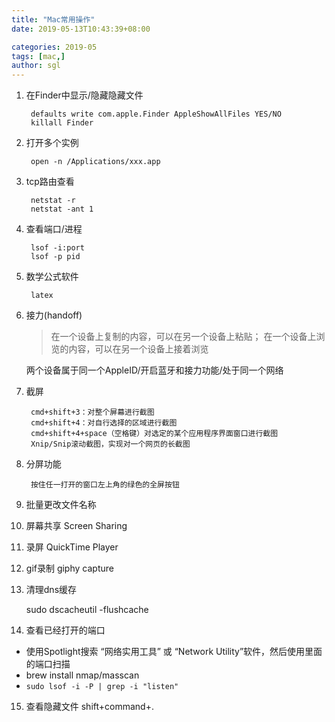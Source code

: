 ```yaml
---
title: "Mac常用操作"
date: 2019-05-13T10:43:39+08:00

categories: 2019-05
tags: [mac,]
author: sgl
---
```


1. 在Finder中显示/隐藏隐藏文件

        defaults write com.apple.Finder AppleShowAllFiles YES/NO  
        killall Finder

2. 打开多个实例
    
        open -n /Applications/xxx.app    
    
3. tcp路由查看
    
        netstat -r
        netstat -ant 1
    
4. 查看端口/进程

        lsof -i:port        
        lsof -p pid   
    
5. 数学公式软件

        latex   
    
6. 接力(handoff)  
    
    > 在一个设备上复制的内容，可以在另一个设备上粘贴；
    > 在一个设备上浏览的内容，可以在另一个设备上接着浏览
    
    两个设备属于同一个AppleID/开启蓝牙和接力功能/处于同一个网络
       
7. 截屏

        cmd+shift+3：对整个屏幕进行截图
        cmd+shift+4：对自行选择的区域进行截图
        cmd+shift+4+space（空格键）对选定的某个应用程序界面窗口进行截图
        Xnip/Snip滚动截图，实现对一个网页的长截图

8. 分屏功能
        
        按住任一打开的窗口左上角的绿色的全屏按钮

9. 批量更改文件名称
10. 屏幕共享 Screen Sharing
11. 录屏 QuickTime Player  
12. gif录制 giphy capture
13. 清理dns缓存
    
    sudo dscacheutil -flushcache
    
14. 查看已经打开的端口   
+   使用Spotlight搜索 “网络实用工具” 或 “Network Utility”软件，然后使用里面的端口扫描
+ brew install nmap/masscan
+ `sudo lsof -i -P | grep -i "listen"`

15. 查看隐藏文件
shift+command+.



